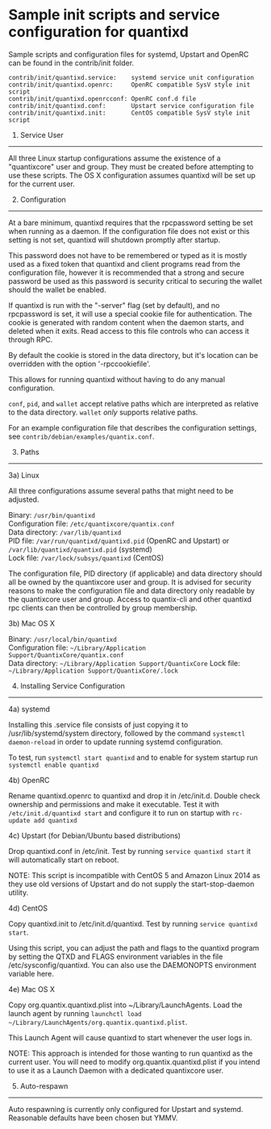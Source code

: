 Sample init scripts and service configuration for quantixd
==========================================================

Sample scripts and configuration files for systemd, Upstart and OpenRC
can be found in the contrib/init folder.

    contrib/init/quantixd.service:    systemd service unit configuration
    contrib/init/quantixd.openrc:     OpenRC compatible SysV style init script
    contrib/init/quantixd.openrcconf: OpenRC conf.d file
    contrib/init/quantixd.conf:       Upstart service configuration file
    contrib/init/quantixd.init:       CentOS compatible SysV style init script

1. Service User
---------------------------------

All three Linux startup configurations assume the existence of a "quantixcore" user
and group.  They must be created before attempting to use these scripts.
The OS X configuration assumes quantixd will be set up for the current user.

2. Configuration
---------------------------------

At a bare minimum, quantixd requires that the rpcpassword setting be set
when running as a daemon.  If the configuration file does not exist or this
setting is not set, quantixd will shutdown promptly after startup.

This password does not have to be remembered or typed as it is mostly used
as a fixed token that quantixd and client programs read from the configuration
file, however it is recommended that a strong and secure password be used
as this password is security critical to securing the wallet should the
wallet be enabled.

If quantixd is run with the "-server" flag (set by default), and no rpcpassword is set,
it will use a special cookie file for authentication. The cookie is generated with random
content when the daemon starts, and deleted when it exits. Read access to this file
controls who can access it through RPC.

By default the cookie is stored in the data directory, but it's location can be overridden
with the option '-rpccookiefile'.

This allows for running quantixd without having to do any manual configuration.

`conf`, `pid`, and `wallet` accept relative paths which are interpreted as
relative to the data directory. `wallet` *only* supports relative paths.

For an example configuration file that describes the configuration settings,
see `contrib/debian/examples/quantix.conf`.

3. Paths
---------------------------------

3a) Linux

All three configurations assume several paths that might need to be adjusted.

Binary:              `/usr/bin/quantixd`  
Configuration file:  `/etc/quantixcore/quantix.conf`  
Data directory:      `/var/lib/quantixd`  
PID file:            `/var/run/quantixd/quantixd.pid` (OpenRC and Upstart) or `/var/lib/quantixd/quantixd.pid` (systemd)  
Lock file:           `/var/lock/subsys/quantixd` (CentOS)  

The configuration file, PID directory (if applicable) and data directory
should all be owned by the quantixcore user and group.  It is advised for security
reasons to make the configuration file and data directory only readable by the
quantixcore user and group.  Access to quantix-cli and other quantixd rpc clients
can then be controlled by group membership.

3b) Mac OS X

Binary:              `/usr/local/bin/quantixd`  
Configuration file:  `~/Library/Application Support/QuantixCore/quantix.conf`  
Data directory:      `~/Library/Application Support/QuantixCore`
Lock file:           `~/Library/Application Support/QuantixCore/.lock`

4. Installing Service Configuration
-----------------------------------

4a) systemd

Installing this .service file consists of just copying it to
/usr/lib/systemd/system directory, followed by the command
`systemctl daemon-reload` in order to update running systemd configuration.

To test, run `systemctl start quantixd` and to enable for system startup run
`systemctl enable quantixd`

4b) OpenRC

Rename quantixd.openrc to quantixd and drop it in /etc/init.d.  Double
check ownership and permissions and make it executable.  Test it with
`/etc/init.d/quantixd start` and configure it to run on startup with
`rc-update add quantixd`

4c) Upstart (for Debian/Ubuntu based distributions)

Drop quantixd.conf in /etc/init.  Test by running `service quantixd start`
it will automatically start on reboot.

NOTE: This script is incompatible with CentOS 5 and Amazon Linux 2014 as they
use old versions of Upstart and do not supply the start-stop-daemon utility.

4d) CentOS

Copy quantixd.init to /etc/init.d/quantixd. Test by running `service quantixd start`.

Using this script, you can adjust the path and flags to the quantixd program by
setting the QTXD and FLAGS environment variables in the file
/etc/sysconfig/quantixd. You can also use the DAEMONOPTS environment variable here.

4e) Mac OS X

Copy org.quantix.quantixd.plist into ~/Library/LaunchAgents. Load the launch agent by
running `launchctl load ~/Library/LaunchAgents/org.quantix.quantixd.plist`.

This Launch Agent will cause quantixd to start whenever the user logs in.

NOTE: This approach is intended for those wanting to run quantixd as the current user.
You will need to modify org.quantix.quantixd.plist if you intend to use it as a
Launch Daemon with a dedicated quantixcore user.

5. Auto-respawn
-----------------------------------

Auto respawning is currently only configured for Upstart and systemd.
Reasonable defaults have been chosen but YMMV.
